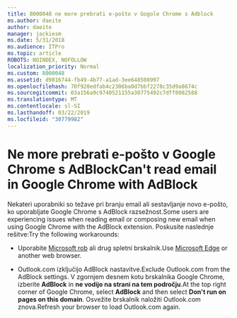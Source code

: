 ```yaml
---
title: 8000048 ne more prebrati e-pošto v Gogole Chrome s Adblock
ms.author: daeite
author: daeite
manager: jackiesm
ms.date: 5/31/2018
ms.audience: ITPro
ms.topic: article
ROBOTS: NOINDEX, NOFOLLOW
localization_priority: Normal
ms.custom: 8000048
ms.assetid: d9816744-fb49-4b77-a1ad-3ee648508997
ms.openlocfilehash: 70f920edfab4c2306ba0d7bbf2278c35d9a8674c
ms.sourcegitcommit: 03a156a9c9740521155a30775492c7dff0982588
ms.translationtype: MT
ms.contentlocale: sl-SI
ms.lasthandoff: 03/22/2019
ms.locfileid: "30779982"
---
```

# <a name="cant-read-email-in-google-chrome-with-adblock"></a><span data-ttu-id="85c55-102">Ne more prebrati e-pošto v Google Chrome s AdBlock</span><span class="sxs-lookup"><span data-stu-id="85c55-102">Can't read email in Google Chrome with AdBlock</span></span>

<span data-ttu-id="85c55-103">Nekateri uporabniki so težave pri branju email ali sestavljanje novo e-pošto, ko uporabljate Google Chrome s AdBlock razsežnost.</span><span class="sxs-lookup"><span data-stu-id="85c55-103">Some users are experiencing issues when reading email or composing new email when using Google Chrome with the AdBlock extension.</span></span> <span data-ttu-id="85c55-104">Poskusite naslednje rešitve:</span><span class="sxs-lookup"><span data-stu-id="85c55-104">Try the following workarounds:</span></span>
  
- <span data-ttu-id="85c55-105">Uporabite [Microsoft rob](https://go.microsoft.com/fwlink/p/?linkid=2001503&amp;clcid=0x409) ali drug spletni brskalnik.</span><span class="sxs-lookup"><span data-stu-id="85c55-105">Use [Microsoft Edge](https://go.microsoft.com/fwlink/p/?linkid=2001503&amp;clcid=0x409) or another web browser.</span></span> 
    
- <span data-ttu-id="85c55-106">Outlook.com izključijo AdBlock nastavitve.</span><span class="sxs-lookup"><span data-stu-id="85c55-106">Exclude Outlook.com from the AdBlock settings.</span></span> <span data-ttu-id="85c55-107">V zgornjem desnem kotu brskalnika Google Chrome, izberite **AdBlock** in **ne vodijo na strani na tem področju**.</span><span class="sxs-lookup"><span data-stu-id="85c55-107">At the top right corner of Google Chrome, select **AdBlock** and then select **Don't run on pages on this domain**.</span></span> <span data-ttu-id="85c55-108">Osvežite brskalnik naložiti Outlook.com znova.</span><span class="sxs-lookup"><span data-stu-id="85c55-108">Refresh your browser to load Outlook.com again.</span></span> 
    

